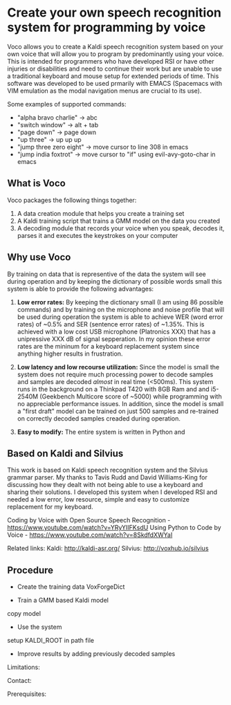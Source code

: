 # Create your own speech recognition system for programming by voice

Voco allows you to create a Kaldi speech recognition system based on your own voice that will allow you to program by predominantly using your voice. This is intended for programmers who have developed RSI or have other injuries or disabilities and need to continue their work but are unable to use a traditional keyboard and mouse setup for extended periods of time. This software was developed to be used prmarily with EMACS (Spacemacs with VIM emulation as the modal navigation menus are crucial to its use).

Some examples of supported commands:
- "alpha bravo charlie" -> abc
- "switch window" -> alt + tab
- "page down" -> page down
- "up three" -> up up up
- "jump three zero eight" -> move cursor to line 308 in emacs
- "jump india foxtrot" -> move cursor to "if" using evil-avy-goto-char in emacs 

## What is Voco

Voco packages the following things together:
1. A data creation module that helps you create a training set
2. A Kaldi training script that trains a GMM model on the data you created
3. A decoding module that records your voice when you speak, decodes it, parses it and executes the keystrokes on your computer

## Why use Voco

By training on data that is representive of the data the system will see during operation and by keeping the dictionary of possible words small this system is able to provide the following advantages:

1. **Low error rates:**
By keeping the dictionary small (I am using 86 possible commands) and by training on the microphone and noise profile that will be used during operation the system is able to achieve WER (word error rates) of ~0.5% and SER (sentence error rates) of ~1.35%. This is achieved with a low cost USB microphone (Platronics XXX) that has a unipressive XXX dB of signal sepperation. In my opinion these error rates are the mininum for a keyboard replacement system since anything higher results in frustration.

2. **Low latency and low recourse utilization:**
Since the model is small the system does not require much processing power to decode samples and samples are decoded *almost* in real time (<500ms). This system runs in the background on a Thinkpad T420 with 8GB Ram and and i5-2540M (Geekbench Multicore score of ~5000) while programming with no appreciable performance issues. In addition, since the model is small a "first draft" model can be trained on just 500 samples and re-trained on correctly decoded samples creaded during operation. 

3. **Easy to modify:**
The entire system is written in Python and 


## Based on Kaldi and Silvius
This work is based on Kaldi speech recognition system and the Silvius grammar parser. My thanks to Tavis Rudd and David Williams-King for discussing how they dealt with not being able to use a keyboard and sharing their solutions. I developed this system when I developed RSI and needed a low error, low resource, simple and easy to customize replacement for my keyboard.

Coding by Voice with Open Source Speech Recognition - https://www.youtube.com/watch?v=YRyYIIFKsdU
Using Python to Code by Voice - https://www.youtube.com/watch?v=8SkdfdXWYaI

Related links:
Kaldi: http://kaldi-asr.org/
Silvius: http://voxhub.io/silvius


## Procedure
* Create the training data
VoxForgeDict

* Train a GMM based Kaldi model


copy model

* Use the system

setup KALDI_ROOT in path file


* Improve results by adding previously decoded samples



Limitations:




Contact:


Prerequisites:

